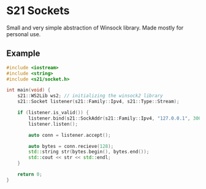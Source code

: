 # S21 Sockets

Small and very simple abstraction of Winsock library. Made mostly for personal use.

## Example

```cpp
#include <iostream>
#include <string>
#include <s21/socket.h>

int main(void) {
    s21::WS2Lib ws2; // initializing the winsock2 library
    s21::Socket listener(s21::Family::Ipv4, s21::Type::Stream);

    if (listener.is_valid()) {
        listener.bind(s21::SockAddr(s21::Family::Ipv4, "127.0.0.1", 3000));
        listener.listen();

        auto conn = listener.accept();

        auto bytes = conn.recieve(128);
        std::string str(bytes.begin(), bytes.end());
        std::cout << str << std::endl;
    }

    return 0;
}
```
